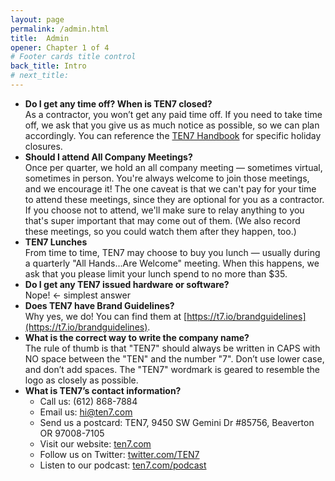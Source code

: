 ```yaml
---
layout: page
permalink: /admin.html
title:  Admin
opener: Chapter 1 of 4
# Footer cards title control
back_title: Intro
# next_title: 
---
```


- **Do I get any time off? When is TEN7 closed?**  
As a contractor, you won’t get any paid time off. If you need to take time off, we ask that you give us as much notice as possible, so we can plan accordingly. You can reference the [TEN7 Handbook](https://handbook.ten7.com/ourbenefits.html) for specific holiday closures. 
- **Should I attend All Company Meetings?**  
Once per quarter, we hold an all company meeting — sometimes virtual, sometimes in person. You're always welcome to join those meetings, and we encourage it! The one caveat is that we can't pay for your time to attend these meetings, since they are optional for you as a contractor. If you choose not to attend, we'll make sure to relay anything to you that's super important that may come out of them. (We also record these meetings, so you could watch them after they happen, too.)
- **TEN7 Lunches**  
From time to time, TEN7 may choose to buy you lunch — usually during a quarterly "All Hands...Are Welcome" meeting. When this happens, we ask that you please limit your lunch spend to no more than $35. 
- **Do I get any TEN7 issued hardware or software?**  
Nope! ← simplest answer
- **Does TEN7 have Brand Guidelines?**  
Why yes, we do! You can find them at [https://t7.io/brandguidelines](https://t7.io/brandguidelines).
- **What is the correct way to write the company name?**  
The rule of thumb is that "TEN7" should always be written in CAPS with NO space between the "TEN" and the number "7". Don’t use lower case, and don’t add spaces. The "TEN7" wordmark is geared to resemble the logo as closely as possible.
- **What is TEN7’s contact information?**
    *   Call us: (612) 868-7884
    *   Email us: [hi@ten7.com](mailto:hi@ten7.com)
    *   Send us a postcard: TEN7, 9450 SW Gemini Dr #85756, Beaverton OR 97008-7105
    *   Visit our website: [ten7.com](https://ten7.com/)
    *   Follow us on Twitter: [twitter.com/TEN7](https://twitter.com/TEN7)
    *   Listen to our podcast: [ten7.com/podcast](https://ten7.com/podcast)

